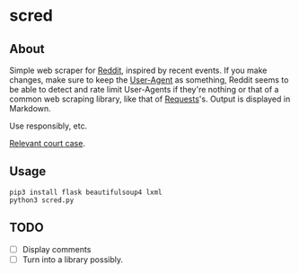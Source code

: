 # scred

## About

Simple web scraper for [Reddit](https://old.reddit.com), inspired by recent
events. If you make changes, make sure to keep the
[User-Agent](https://en.wikipedia.org/wiki/User_agent) as something, Reddit
seems to be able to detect and rate limit User-Agents if they're nothing or
that of a common web scraping library, like that of
[Requests](https://requests.readthedocs.io/en/latest/)'s. Output is displayed
in Markdown.

Use responsibly, etc.

[Relevant court case](https://en.wikipedia.org/wiki/HiQ_Labs_v._LinkedIn).

## Usage

```
pip3 install flask beautifulsoup4 lxml
python3 scred.py
```

## TODO

- [ ] Display comments
- [ ] Turn into a library possibly.
